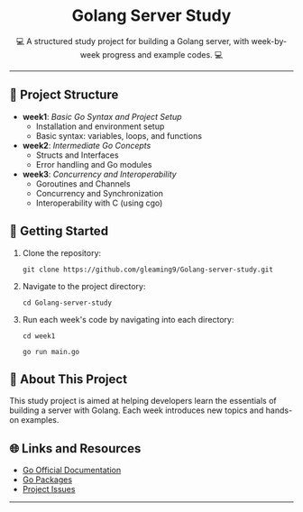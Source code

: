 <h1 align="center">Golang Server Study</h1>
<!---
<p align="center">
    <img src="https://img.shields.io/badge/Language-Go-blue" alt="Language" />
    <img src="https://img.shields.io/badge/Status-Active-green" alt="Status" />
</p>
--->

<p align="center">💻 A structured study project for building a Golang server, with week-by-week progress and example codes. 💻</p>

<hr/>

<h2>📂 Project Structure</h2>

<ul>
    <li><b>week1</b>: <i>Basic Go Syntax and Project Setup</i>
        <ul>
            <li>Installation and environment setup</li>
            <li>Basic syntax: variables, loops, and functions</li>
        </ul>
    </li>
    <li><b>week2</b>: <i>Intermediate Go Concepts</i>
        <ul>
            <li>Structs and Interfaces</li>
            <li>Error handling and Go modules</li>
        </ul>
    </li>
    <li><b>week3</b>: <i>Concurrency and Interoperability</i>
        <ul>
            <li>Goroutines and Channels</li>
            <li>Concurrency and Synchronization</li>
            <li>Interoperability with C (using cgo)</li>
        </ul>
    </li>
</ul>

<h2>🚀 Getting Started</h2>

<ol>
    <li>Clone the repository:</li>
    <pre><code>git clone https://github.com/gleaming9/Golang-server-study.git</code></pre>
    <li>Navigate to the project directory:</li>
    <pre><code>cd Golang-server-study</code></pre>
    <li>Run each week's code by navigating into each directory:</li>
    <pre><code>cd week1</code></pre>
    <pre><code>go run main.go</code></pre>
</ol>

<h2>📖 About This Project</h2>
<p>This study project is aimed at helping developers learn the essentials of building a server with Golang. Each week introduces new topics and hands-on examples.</p>

<h2>🌐 Links and Resources</h2>
<ul>
    <li><a href="https://go.dev/">Go Official Documentation</a></li>
    <li><a href="https://pkg.go.dev/">Go Packages</a></li>
    <li><a href="https://github.com/gleaming9/Golang-server-study/issues">Project Issues</a></li>
</ul>

<hr/>

<!---
<h2>🤝 Contributing</h2>
<p>Contributions are welcome! Please feel free to open issues or pull requests to improve this project.</p>

<h2>📄 License</h2>
<p>This project is licensed under the MIT License - see the <a href="LICENSE">LICENSE</a> file for details.</p>
--->
